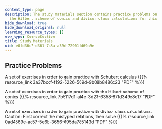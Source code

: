 ```yaml
---
content_type: page
description: The study materials section contains practice problems on Schubert calculus,
  the Hilbert scheme of conics and divisor class calculations for this course.
hide_download: true
hide_download_original: null
learning_resource_types: []
ocw_type: CourseSection
title: Study Materials
uid: e0fd36c7-d361-7a8a-a59d-72901fd69a9e
---
```


Practice Problems
-----------------

A set of exercises in order to gain practice with Schubert calculus ({{% resource_link 3a37bccf-f192-5226-569d-9b08b8486c23 "PDF" %}})

A set of exercises in order to gain practice with the Hilbert scheme of conics ({{% resource_link 7b5117d1-af4e-3d23-6358-87fd349e8c17 "PDF" %}})

A set of exercises in order to gain practice with divisor class calculations. Caution: First correct the mistyped relations, then solve ({{% resource_link 0ad4569e-ac57-5e6b-3656-695da785143d "PDF" %}})